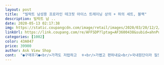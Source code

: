 ```yaml
---
layout: post 
title:  "빌락트 남성용 프로라인 테크핏 아이스 트레이닝 상의 + 하의 세트, 블랙" 
description: 빌락트 남 ..
date: 2020-05-13 02:17:38 
img: https://static.coupangcdn.com/image/retail/images/2020/03/20/12/2/73bb5a46-aabc-4147-8f7d-e6c7ef7f22b7.jpg 
linkUrl: https://link.coupang.com/re/AFFSDP?lptag=AF3600438&subid=ahnPublicAsk&pageKey=1384665977&itemId=2419404454&vendorItemId=70413589728&traceid=V0-113-de93cad0962513e6 
categories: [1002] 
color: 43A047 
price: 39900 
author: Ask View Shop 
cont:  "●구매후기●<br/>가격도 저렵하고  ㅎ<br/>가볍고 편하내요<br/>국내원단이라 질도 좋고 이가격에 살수없는 품질!<br/>낚시용 내피로 입을라고 산건데<br/>낚시하시는분들 봄.<br/>여름.<br/>가을까지<br/>내피로 하셔도 무난 할듯 합니다<br/>만족합니다^^<br/>비싼.<br/> 낚시 메이커 보다 실속있고<br/>선물용으로도 좋아요추천합니다!!<br/>여기 제품이 좋아서 선물용으로 구입했어요!<br/>완전 편하내요 .<br/>^^^<br/>입어보니 넘 편하고 좋내요<br/>친정하고 시댁식구들 선물로 샀는데 역시나 너무 좋아요!<br/>편하게 집에서나 운동할 때나 입을 적당한 가격의 트레이닝 복이 필요했는데요.<br/> 쿠팡에서 발견하고 리뷰를 읽어보고 구매했습니다.<br/> 받아서 착용해 보니 괜찮네요! 사이즈는 정사이즈이구요.<br/> 착용감도 편했고, 원단도 국내 원단이라고 하는데, 신뢰가 갔습니다.<br/> 편하게 자주 입을 트레이닝 복 찾으시면 추천드려요!<br/>" 
---
```

